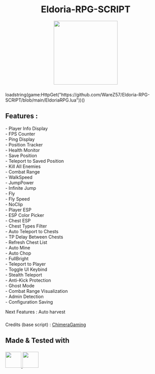<h1 align="center">
  <a href="https://www.roblox.com/fr/games/100922540865084/UPD-Eldoria-RPG" 
     style="text-decoration:none; color:inherit;">
    Eldoria-RPG-SCRIPT
  </a>
</h1>


<div align="center">
  <img height="200" src="https://tr.rbxcdn.com/180DAY-428fe58f74d84397350b3af497830c13/768/432/Image/Webp/noFilter"  />
</div>

###

<p align="left">loadstring(game:HttpGet("https://github.com/WareZ57/Eldoria-RPG-SCRIPT/blob/main/EldoriaRPG.lua"))()</p>

###

<h2 align="left">Features :</h2>


<p align="left">
- Player Info Display<br>
- FPS Counter<br>
- Ping Display<br>
- Position Tracker<br>
- Health Monitor<br>
- Save Position<br>
- Teleport to Saved Position<br>
- Kill All Enemies<br>
- Combat Range<br>
- WalkSpeed<br>
- JumpPower<br>
- Infinite Jump<br>
- Fly<br>
- Fly Speed<br>
- NoClip<br>
- Player ESP<br>
- ESP Color Picker<br>
- Chest ESP<br>
- Chest Types Filter<br>
- Auto Teleport to Chests<br>
- TP Delay Between Chests<br>
- Refresh Chest List<br>
- Auto Mine<br>
- Auto Chop<br>
- FullBright<br>
- Teleport to Player<br>
- Toggle UI Keybind<br>
- Stealth Teleport<br>
- Anti-Kick Protection<br>
- Ghost Mode<br>
- Combat Range Visualization<br>
- Admin Detection<br>
- Configuration Saving<br>
</p>

<p align="left">Next Features : Auto harvest </p>

###

<p align="left">
  Credits (base script) : 
  <a href="https://rscripts.net/script/upd-eldoria-rpg-zwkQ">ChimeraGaming</a>
</p>


###

<h2 align="left">Made & Tested with</h2>

###


<p align="left">
  <a href="https://sirius.menu/" target="_blank">
    <img src="https://image.noelshack.com/fichiers/2025/39/1/1758549544-t-l-chargement.png" height="50" />
  </a>
  <a href="https://www.xeno.onl/" target="_blank">
    <img src="https://www.xeno.onl/images/xeno.png" height="50" />
  </a>
</p>

